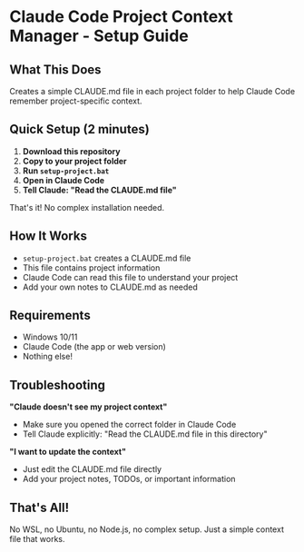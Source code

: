 # Claude Code Project Context Manager - Setup Guide

## What This Does

Creates a simple CLAUDE.md file in each project folder to help Claude Code remember project-specific context.

## Quick Setup (2 minutes)

1. **Download this repository**
2. **Copy to your project folder**
3. **Run `setup-project.bat`**
4. **Open in Claude Code**
5. **Tell Claude: "Read the CLAUDE.md file"**

That's it! No complex installation needed.

## How It Works

- `setup-project.bat` creates a CLAUDE.md file
- This file contains project information
- Claude Code can read this file to understand your project
- Add your own notes to CLAUDE.md as needed

## Requirements

- Windows 10/11
- Claude Code (the app or web version)
- Nothing else!

## Troubleshooting

**"Claude doesn't see my project context"**
- Make sure you opened the correct folder in Claude Code
- Tell Claude explicitly: "Read the CLAUDE.md file in this directory"

**"I want to update the context"**
- Just edit the CLAUDE.md file directly
- Add your project notes, TODOs, or important information

## That's All!

No WSL, no Ubuntu, no Node.js, no complex setup. Just a simple context file that works.